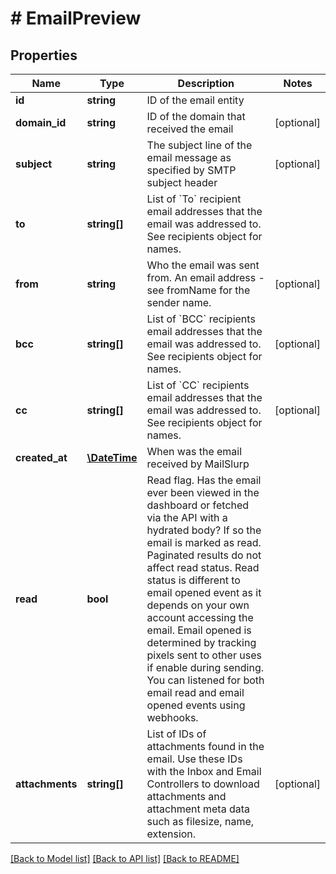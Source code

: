 # # EmailPreview

## Properties

Name | Type | Description | Notes
------------ | ------------- | ------------- | -------------
**id** | **string** | ID of the email entity |
**domain_id** | **string** | ID of the domain that received the email | [optional]
**subject** | **string** | The subject line of the email message as specified by SMTP subject header | [optional]
**to** | **string[]** | List of &#x60;To&#x60; recipient email addresses that the email was addressed to. See recipients object for names. |
**from** | **string** | Who the email was sent from. An email address - see fromName for the sender name. | [optional]
**bcc** | **string[]** | List of &#x60;BCC&#x60; recipients email addresses that the email was addressed to. See recipients object for names. | [optional]
**cc** | **string[]** | List of &#x60;CC&#x60; recipients email addresses that the email was addressed to. See recipients object for names. | [optional]
**created_at** | [**\DateTime**](\DateTime) | When was the email received by MailSlurp |
**read** | **bool** | Read flag. Has the email ever been viewed in the dashboard or fetched via the API with a hydrated body? If so the email is marked as read. Paginated results do not affect read status. Read status is different to email opened event as it depends on your own account accessing the email. Email opened is determined by tracking pixels sent to other uses if enable during sending. You can listened for both email read and email opened events using webhooks. |
**attachments** | **string[]** | List of IDs of attachments found in the email. Use these IDs with the Inbox and Email Controllers to download attachments and attachment meta data such as filesize, name, extension. | [optional]

[[Back to Model list]](../../README#models) [[Back to API list]](../../README#endpoints) [[Back to README]](../../README)
